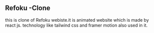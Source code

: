 ## Refoku -Clone
 this is clone of Refoku webiste.it is animated website which is made by react js.
 technology like tailwind css and framer motion also used in it.

 
